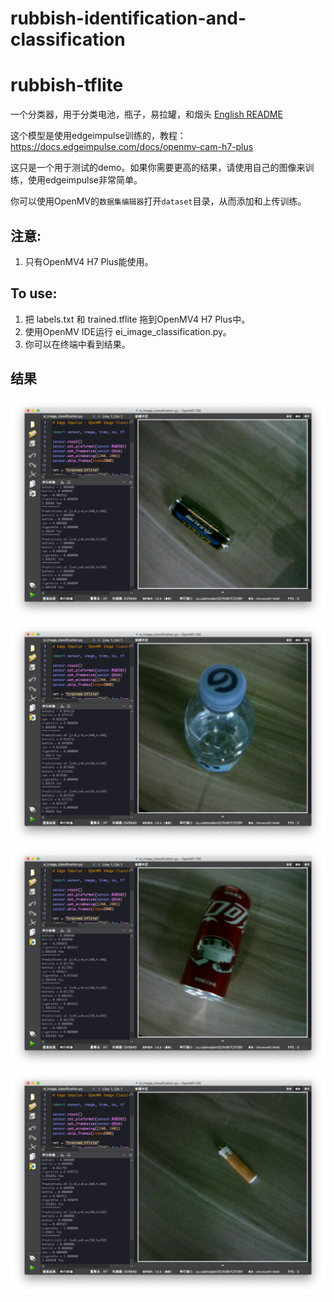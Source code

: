 # rubbish-identification-and-classification
# rubbish-tflite
一个分类器，用于分类电池，瓶子，易拉罐，和烟头
[English README](https://github.com/SingTown/rubbish-tflite/blob/main/README.md)


这个模型是使用edgeimpulse训练的，教程：
https://docs.edgeimpulse.com/docs/openmv-cam-h7-plus


这只是一个用于测试的demo。如果你需要更高的结果，请使用自己的图像来训练，使用edgeimpulse非常简单。

你可以使用OpenMV的`数据集编辑器`打开`dataset`目录，从而添加和上传训练。

## 注意:

1. 只有OpenMV4 H7 Plus能使用。

## To use:
1. 把 labels.txt 和 trained.tflite 拖到OpenMV4 H7 Plus中。
2. 使用OpenMV IDE运行 ei_image_classification.py。
3. 你可以在终端中看到结果。

## 结果
![test_battery](https://github.com/SingTown/rubbish-tflite/blob/main/test/test_battery.png)
![test_bottle](https://github.com/SingTown/rubbish-tflite/blob/main/test/test_bottle.png)
![test_can](https://github.com/SingTown/rubbish-tflite/blob/main/test/test_can.png)
![test_cigarette](https://github.com/SingTown/rubbish-tflite/blob/main/test/test_cigarette.png)
